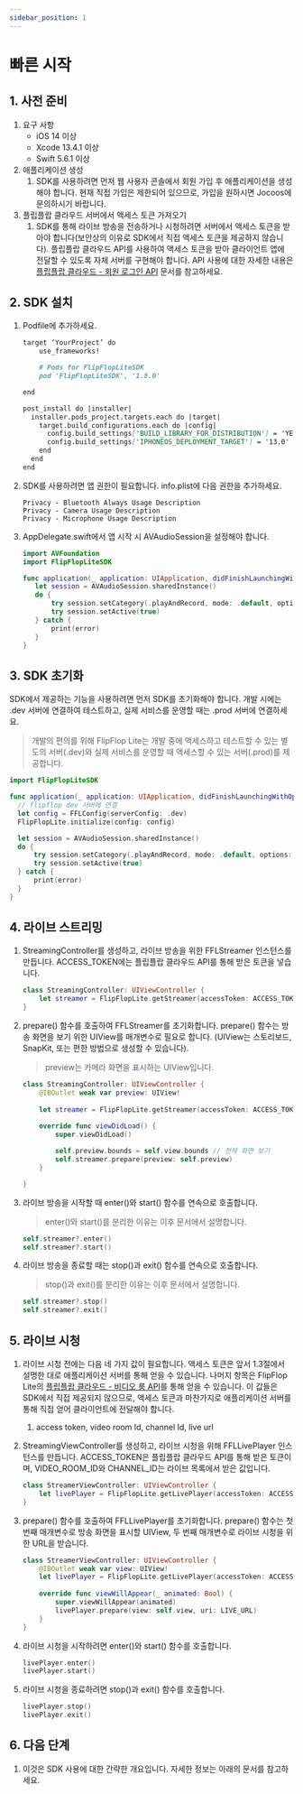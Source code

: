 ```yaml
---
sidebar_position: 1
---
```


# 빠른 시작

## 1. 사전 준비

1. 요구 사항
   * iOS 14 이상
   * Xcode 13.4.1 이상
   * Swift 5.6.1 이상
2. 애플리케이션 생성
   1. SDK를 사용하려면 먼저 웹 사용자 콘솔에서 회원 가입 후 애플리케이션을 생성해야 합니다. 현재 직접 가입은 제한되어 있으므로, 가입을 원하시면 Jocoos에 문의하시기 바랍니다.
3. 플립플랍 클라우드 서버에서 액세스 토큰 가져오기
   1. SDK를 통해 라이브 방송을 전송하거나 시청하려면 서버에서 액세스 토큰을 받아야 합니다(보안상의 이유로 SDK에서 직접 액세스 토큰을 제공하지 않습니다). 플립플랍 클라우드 API를 사용하여 액세스 토큰을 받아 클라이언트 앱에 전달할 수 있도록 자체 서버를 구현해야 합니다. API 사용에 대한 자세한 내용은 [플립플랍 클라우드 - 회원 로그인 API](https://jocoos-public.github.io/dev-book/jekyll/2023-10-16-App-Member-API.html#member-login) 문서를 참고하세요.

## 2. SDK 설치

   1. Podfile에 추가하세요.

      ```markdown
      target ‘YourProject’ do
          use_frameworks!
      
          # Pods for FlipFlopLiteSDK
          pod 'FlipFlopLiteSDK', '1.8.0'
      
      end

      post_install do |installer|
        installer.pods_project.targets.each do |target|
          target.build_configurations.each do |config|
            config.build_settings['BUILD_LIBRARY_FOR_DISTRIBUTION'] = 'YES'
            config.build_settings['IPHONEOS_DEPLOYMENT_TARGET'] = '13.0'
          end
        end
      end
      ```

   2. SDK를 사용하려면 앱 권한이 필요합니다. info.plist에 다음 권한을 추가하세요.

      ```text
      Privacy - Bluetooth Always Usage Description      
      Privacy - Camera Usage Description
      Privacy - Microphone Usage Description
      ```

   3. AppDelegate.swift에서 앱 시작 시 AVAudioSession을 설정해야 합니다.

      ```swift
      import AVFoundation
      import FlipFlopLiteSDK
      
      func application(_ application: UIApplication, didFinishLaunchingWithOptions launchOptions: [UIApplication.LaunchOptionsKey: Any]?) -> Bool {
         let session = AVAudioSession.sharedInstance()
         do {
             try session.setCategory(.playAndRecord, mode: .default, options: [.defaultToSpeaker, .allowBluetooth])
             try session.setActive(true)
         } catch {
             print(error)
         }
      }
      ```

## 3. SDK 초기화

SDK에서 제공하는 기능을 사용하려면 먼저 SDK를 초기화해야 합니다. 개발 시에는 .dev 서버에 연결하여 테스트하고, 실제 서비스를 운영할 때는 .prod 서버에 연결하세요.
> 개발의 편의를 위해 FlipFlop Lite는 개발 중에 액세스하고 테스트할 수 있는 별도의 서버(.dev)와 실제 서비스를 운영할 때 액세스할 수 있는 서버(.prod)를 제공합니다.

```swift
import FlipFlopLiteSDK

func application(_ application: UIApplication, didFinishLaunchingWithOptions launchOptions: [UIApplication.LaunchOptionsKey: Any]?) -> Bool {
  // flipflop dev 서버에 연결
  let config = FFLConfig(serverConfig: .dev)
  FlipFlopLite.initialize(config: config)

  let session = AVAudioSession.sharedInstance()
  do {
      try session.setCategory(.playAndRecord, mode: .default, options: [.defaultToSpeaker, .allowBluetooth])
      try session.setActive(true)
  } catch {
      print(error)
  }
}
```

## 4. 라이브 스트리밍

   1. StreamingController를 생성하고, 라이브 방송을 위한 FFLStreamer 인스턴스를 만듭니다. ACCESS_TOKEN에는 플립플랍 클라우드 API를 통해 받은 토큰을 넣습니다.

      ```swift
      class StreamingController: UIViewController {
          let streamer = FlipFlopLite.getStreamer(accessToken: ACCESS_TOKEN)
      }
      ```

   2. prepare() 함수를 호출하여 FFLStreamer를 초기화합니다. prepare() 함수는 방송 화면을 보기 위한 UIView를 매개변수로 필요로 합니다. (UIView는 스토리보드, SnapKit, 또는 편한 방법으로 생성할 수 있습니다).

      > preview는 카메라 화면을 표시하는 UIView입니다.

      ```swift
      class StreamingController: UIViewController {
          @IBOutlet weak var preview: UIView!
          
          let streamer = FlipFlopLite.getStreamer(accessToken: ACCESS_TOKEN)
          
          override func viewDidLoad() {
              super.viewDidLoad()
      
              self.preview.bounds = self.view.bounds // 전체 화면 보기
              self.streamer.prepare(preview: self.preview)
          }
      
      }
      ```

   3. 라이브 방송을 시작할 때 enter()와 start() 함수를 연속으로 호출합니다.

        > enter()와 start()를 분리한 이유는 이후 문서에서 설명합니다.

        ```swift
        self.streamer?.enter()
        self.streamer?.start()
       ```

   4. 라이브 방송을 종료할 때는 stop()과 exit() 함수를 연속으로 호출합니다.

        > stop()과 exit()를 분리한 이유는 이후 문서에서 설명합니다.

        ```swift
        self.streamer?.stop()
        self.streamer?.exit()
        ```

## 5. 라이브 시청

   1. 라이브 시청 전에는 다음 네 가지 값이 필요합니다. 액세스 토큰은 앞서 1.3절에서 설명한 대로 애플리케이션 서버를 통해 얻을 수 있습니다. 나머지 항목은 FlipFlop Lite의 [플립플랍 클라우드 - 비디오 룸 API](https://jocoos-public.github.io/dev-book/jekyll/2023-10-16-Member-VideoRoom-API.html#get-videorooms)를 통해 얻을 수 있습니다. 이 값들은 SDK에서 직접 제공되지 않으므로, 액세스 토큰과 마찬가지로 애플리케이션 서버를 통해 직접 얻어 클라이언트에 전달해야 합니다.

      1. access token, video room Id, channel Id, live url

   2. StreamingViewController를 생성하고, 라이브 시청을 위해 FFLLivePlayer 인스턴스를 만듭니다. ACCESS_TOKEN은 플립플랍 클라우드 API를 통해 받은 토큰이며, VIDEO_ROOM_ID와 CHANNEL_ID는 라이브 목록에서 받은 값입니다.

      ```swift
      class StreamerViewController: UIViewController {
          let livePlayer = FlipFlopLite.getLivePlayer(accessToken: ACCESS_TOKEN, videoRoomId: VIDEO_ROOM_ID, channelId: CHANNEL_ID)
      }
      ```

   3. prepare() 함수를 호출하여 FFLLivePlayer를 초기화합니다. prepare() 함수는 첫 번째 매개변수로 방송 화면을 표시할 UIView, 두 번째 매개변수로 라이브 시청을 위한 URL을 받습니다.

      ```swift
      class StreamerViewController: UIViewController {
          @IBOutlet weak var view: UIView!
          let livePlayer = FlipFlopLite.getLivePlayer(accessToken: ACCESS_TOKEN, videoRoomId: VIDEO_ROOM_ID, channelId: CHANNEL_ID)
          
          override func viewWillAppear(_ animated: Bool) {
              super.viewWillAppear(animated)
              livePlayer.prepare(view: self.view, uri: LIVE_URL)
          } 
      }
      ```

   4. 라이브 시청을 시작하려면 enter()와 start() 함수를 호출합니다.

      ```swift
      livePlayer.enter()
      livePlayer.start()
      ```

   5. 라이브 시청을 종료하려면 stop()과 exit() 함수를 호출합니다.

      ```swift
      livePlayer.stop()
      livePlayer.exit()
      ```

## 6. 다음 단계

   1. 이것은 SDK 사용에 대한 간략한 개요입니다. 자세한 정보는 아래의 문서를 참고하세요.
